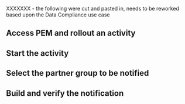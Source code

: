 XXXXXXX - the following were cut and pasted in, needs to be reworked based upon the Data Compliance use case

## Access PEM and rollout an activity

## Start the activity

## Select the partner group to be notified

## Build and verify the notification

